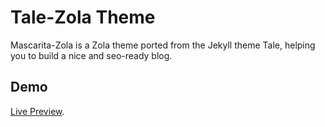 # Tale-Zola Theme

Mascarita-Zola is a Zola theme ported from the Jekyll theme Tale, helping you to build a nice and seo-ready blog.

## Demo

[Live Preview](https://mascarita-zola.pages.dev/).